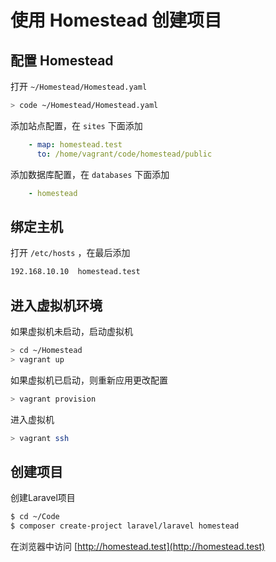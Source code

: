 # 使用 Homestead 创建项目

## 配置 Homestead

打开 `~/Homestead/Homestead.yaml`

``` sh
> code ~/Homestead/Homestead.yaml
```

添加站点配置，在 `sites` 下面添加

``` yaml
    - map: homestead.test
      to: /home/vagrant/code/homestead/public
```

添加数据库配置，在 `databases` 下面添加

``` yaml
    - homestead
```

## 绑定主机

打开 `/etc/hosts` ，在最后添加

``` txt
192.168.10.10  homestead.test
```

## 进入虚拟机环境

如果虚拟机未启动，启动虚拟机

``` sh
> cd ~/Homestead
> vagrant up
```

如果虚拟机已启动，则重新应用更改配置

``` sh
> vagrant provision
```

进入虚拟机

``` sh
> vagrant ssh
```

## 创建项目

创建Laravel项目

``` sh
$ cd ~/Code
$ composer create-project laravel/laravel homestead
```

在浏览器中访问 [http://homestead.test](http://homestead.test)